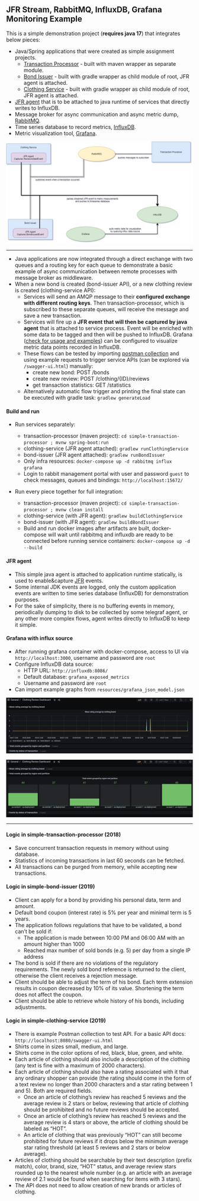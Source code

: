## JFR Stream, RabbitMQ, InfluxDB, Grafana Monitoring Example

This is a simple demonstration project (**requires java 17**) that integrates below pieces:

* Java/Spring applications that were created as simple assignment projects.
    * [Transaction Processor](#logic-in-simple-transaction-processor-2018) - built with maven wrapper as separate module.
    * [Bond Issuer](#logic-in-simple-bond-issuer-2019) - built with gradle wrapper as child module of root, JFR agent is attached.
    * [Clothing Service](#logic-in-simple-clothing-service-2019) - built with gradle wrapper as child module of root, JFR agent is attached.
* [JFR agent](#jfr-agent) that is to be attached to java runtime of services that directly writes to InfluxDB.
* Message broker for async communication and async metric dump, [RabbitMQ](https://www.rabbitmq.com/tutorials/amqp-concepts.html).
* Time series database to record metrics, [InfluxDB](https://www.influxdata.com/time-series-database/).
* Metric visualization tool, [Grafana](https://grafana.com/docs/).

[comment]: <> (no image resize for all markdown parsers)
![High Level Architecture](resources/readme/architecture.jpg)

---

* Java applications are now integrated through a direct exchange with two queues and a routing key for each queue to demonstrate a basic example of
  async communication between remote processes with message broker as middleware.
* When a new bond is created (bond-issuer API), or a new clothing review is created (clothing-service API):
    * Services will send an AMQP message to their **configured exchange with different routing keys**. Then transaction-processor, which is subscribed
      to these separate queues, will receive the message and save a new transaction.
    * Services will fire up a **JFR event that will then be captured by java agent** that is attached to service process. Event will be enriched with
      some data to be tagged and then will be pushed to InfluxDB. Grafana ([check for usage and examples](#grafana-with-influx-source)) can be
      configured to visualize metric data points recorded in InfluxDB.
    * These flows can be tested by importing [postman collection](api-postman_collection.json) and using example requests to trigger service APIs (can
      be explored via `/swagger-ui.html`) manually:
        * create new bond: POST /bonds
        * create new review: POST /clothing/{ID}/reviews
        * get transaction statistics: GET /statistics
    * Alternatively automatic flow trigger and printing the final state can be executed with gradle task: `gradlew generateLoad`

#### Build and run

* Run services separately:
    * transaction-processor (maven project): `cd simple-transaction-processor ; mvnw spring-boot:run`
    * clothing-service (JFR agent attached): `gradlew runClothingService`
    * bond-issuer (JFR agent attached): `gradlew runBondIssuer`
    * Only infra resources: `docker-compose up -d rabbitmq influx grafana`
    * Login to rabbit management portal with user and password `guest` to check messages, queues and bindings: `http://localhost:15672/`

* Run every piece together for full integration:
    * transaction-processor (maven project): `cd simple-transaction-processor ; mvnw clean install`
    * clothing-service (with JFR agent): `gradlew buildClothingService`
    * bond-issuer (with JFR agent): `gradlew buildBondIssuer`
    * Build and run docker images after artifacts are built, docker-compose will wait until rabbitmq and influxdb are ready to be connected before
      running service containers: `docker-compose up -d --build`

#### JFR agent

* This simple java agent is attached to application runtime statically, is used to enable&capture
  [JFR](https://docs.oracle.com/javacomponents/jmc-5-4/jfr-runtime-guide/about.htm#JFRUH170) events.
* Some internal JDK events are logged, only the custom application events are written to time series database (InfluxDB) for demonstration purposes.
* For the sake of simplicity, there is no buffering events in memory, periodically dumping to disk to be collected by some telegraf agent, or any
  other more complex flows, agent writes directly to InfluxDB to keep it simple.

#### Grafana with influx source

* After running grafana container with docker-compose, access to UI via `http://localhost:3000`, username and password are `root`
* Configure InfluxDB data source:
    * HTTP URL: `http://influxdb:8086/`
    * Default database: `grafana_exposed_metrics`
    * Username and password are `root`
* Can import example graphs from `resources/grafana_json_model.json`

![dashboard_1]

![dashboard_2]

---

#### Logic in simple-transaction-processor (2018)

* Save concurrent transaction requests in memory without using database.
* Statistics of incoming transactions in last 60 seconds can be fetched.
* All transactions can be purged from memory, while accepting new transactions.

#### Logic in simple-bond-issuer (2019)

* Client can apply for a bond by providing his personal data, term and amount.
* Default bond coupon (interest rate) is 5% per year and minimal term is 5 years.
* The application follows regulations that have to be validated, a bond can’t be sold if:
    * The application is made between 10:00 PM and 06:00 AM with an amount higher than 1000
    * Reached max number of sold bonds (e.g. 5) per day from a single IP address
* The bond is sold if there are no violations of the regulatory requirements. The newly sold bond reference is returned to the client, otherwise the
  client receives a rejection message.
* Client should be able to adjust the term of his bond. Each term extension results in coupon decreased by 10% of its value. Shortening the term does
  not affect the coupon.
* Client should be able to retrieve whole history of his bonds, including adjustments.

#### Logic in simple-clothing-service (2019)

* There is example Postman collection to test API. For a basic API docs: `http://localhost:8080/swagger-ui.html`
* Shirts come in sizes small, medium, and large.
* Shirts come in the color options of red, black, blue, green, and white.
* Each article of clothing should also include a description of the clothing (any text is fine with a maximum of 2000 characters).
* Each article of clothing should also have a rating associated with it that any ordinary shopper can provide (the rating should come in the form of a
  text review no longer than 2000 characters and a star rating between 1 and 5). Both are required fields.
    * Once an article of clothing’s review has reached 5 reviews and the average review is 2 stars or below, reviewing that article of clothing should
      be prohibited and no future reviews should be accepted.
    * Once an article of clothing’s review has reached 5 reviews and the average review is 4 stars or above, the article of clothing should be labeled
      as “HOT”.
    * An article of clothing that was previously “HOT” can still become prohibited for future reviews if it drops below the minimum average star
      rating threshold (at least 5 reviews and 2 stars or below average).
* Articles of clothing should be searchable by their text description (prefix match), color, brand, size, “HOT” status, and average review stars
  rounded up to the nearest whole number (e.g. an article with an average review of 2.1 would be found when searching for items with 3 stars).
* The API does not need to allow creation of new brands or articles of clothing.

[dashboard_1]: resources/readme/dashboard_1.jpg

[dashboard_2]: resources/readme/dashboard_2.jpg
